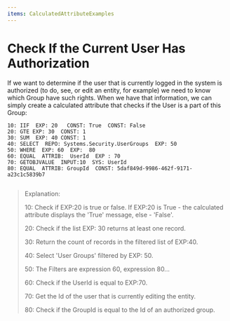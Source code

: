 ```yaml
---
items: CalculatedAttributeExamples
---
```


# Check If the Current User Has Authorization

If we want to determine if the user that is currently  logged in the system is authorized (to do, see, or edit an entity, for  example) we need to know which Group have such rights. When we have that information, we can simply create a calculated attribute that checks if the User is a part of this Group:

```
10: IIF  EXP: 20   CONST: True  CONST: False         
20: GTE EXP: 30  CONST: 1                                        
30: SUM  EXP: 40 CONST: 1                                       
40: SELECT  REPO: Systems.Security.UserGroups  EXP: 50                             
50: WHERE  EXP: 60  EXP:  80                                                                       
60: EQUAL  ATTRIB:  UserId  EXP : 70                                     
70: GETOBJVALUE  INPUT:10  SYS: UserId                                           
80: EQUAL  ATTRIB: GroupId  CONST: 5daf849d-9986-462f-9171-a23c1c5839b7                
     
```

> Explanation:
>
> 10: Check if EXP:20 is true or false. If EXP:20 is True - the calculated attribute displays the 'True' message, else - 'False'.
>
> 20: Check if the list EXP: 30 returns at least one record.
>
> 30: Return the count of records in the filtered list of EXP:40.
>
> 40: Select 'User Groups' filtered by EXP: 50.
>
> 50: The Filters are expression 60, expression 80...
>
> 60: Check if the UserId is equal to EXP:70.
>
> 70: Get the Id of the user that is currently editing the entity.
>
> 80: Check if the GroupId is equal to the Id of an authorized group.
